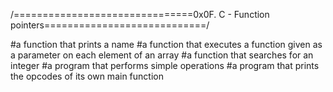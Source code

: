 /===============================0x0F. C - Function pointers============================/

#a function that prints a name
#a function that executes a function given as a parameter on each element of an array
#a function that searches for an integer
#a program that performs simple operations
#a program that prints the opcodes of its own main function
